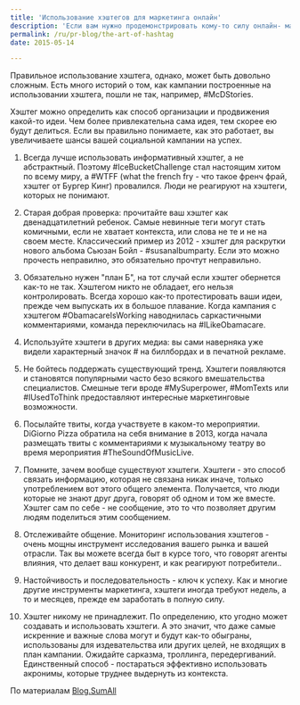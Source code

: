 ```yaml
---
title: 'Использование хэштегов для маркетинга онлайн'
description: 'Если вам нужно продемонстрировать кому-то силу онлайн- маркетинга, скажите одно слово: хэштег. Даже если человек не использует твиттер или инстаграм, он знает это слово, оно стало частью современной культуры, стандартным инструментом брендинга для любой отрасли.'
permalink: /ru/pr-blog/the-art-of-hashtag
date: 2015-05-14

---
```


Правильное использование хэштега, однако, может быть довольно сложным. Есть много историй о том, как кампании построенные на использовании хэштега, пошли не так, например, #McDStories.

Хэштег можно определить как способ организации и продвижения какой-то идеи. Чем более привлекательна сама идея, тем скорее ею будут делиться. Если вы правильно понимаете, как это работает, вы увеличиваете шансы вашей социальной кампании на успех.

1. Всегда лучше использовать информативный хэштег, а не абстрактный. Поэтому #IceBucketChallenge стал настоящим хитом по всему миру, а #WTFF (what the french fry - что такое френч фрай, хэштег от Бургер Кинг) провалился. Люди не реагируют на хэштеги, которых не понимают.

2. Старая добрая проверка: прочитайте ваш хэштег как двенадцатилетний ребенок. Самые невинные теги могут стать комичными, если не хватает контекста, или слова не те и не на своем месте. Классический пример из 2012 - хэштег для раскрутки нового альбома Сьюзан Бойл -  #susanalbumparty. Если это можно прочесть неправилно, это обязательно прочтут неправильно.

3. Обязательно нужен "план Б", на тот случай если хэштег обернется как-то не так. Хэштегом никто не обладает, его нельзя контролировать. Всегда хорошо как-то протестировать ваши идеи, прежде чем выпускать их в большое плавание. Когда кампания с хэштегом #ObamacareIsWorking наводнилась саркастичными комментариями, команда переключилась на #ILikeObamacare.

4. Используйте хэштеги в других медиа: вы сами наверняка уже видели характерный значок # на биллбордах и в печатной рекламе.

5. Не бойтесь поддержать существующий тренд. Хэштеги появляются и становятся популярными часто безо всякого вмешательства специалистов. Смешные теги вроде #MySuperpower, #MomTexts или #IUsedToThink предоставляют интересные маркетинговые возможности.

6. Посылайте твиты, когда участвуете в каком-то мероприятии. DiGiorno Pizza обратила на себя внимание в 2013, когда начала размещать твиты с комментариями к музыкальному театру во время мероприятия #TheSoundOfMusicLive.

7. Помните, зачем вообще существуют хэштеги. Хэштеги - это способ связать  информацию, которая не связана никак иначе, только употреблением вот этого общего элемента. Получается, что люди которые не знают друг друга, говорят об одном и том же вместе. Хэштег сам по себе - не сообщение, это то что позволяет другим людям поделиться этим сообщением.

8. Отслеживайте общение. Мониторинг использования хэштегов - очень мощны инструмент исследования вашего рынка и вашей отрасли. Так вы можете всегда быт в курсе того, что говорят агенты влияния, что делает ваш конкурент, и как реагируют потребители..

9. Настойчивость и последовательность - ключ к успеху. Как и многие другие инструменты маркетинга, хэштеги иногда требуют недель, а то и месяцев, прежде ем заработать в полную силу.

10. Хэштег никому не принадлежит. По определению, кто угодно может создавать и использовать хэштеги. А это значит, что даже самые искренние и важные слова могут и будут как-то обыграны, использованы для издевательства или других целей, не входящих в план кампании. Ожидайте сарказма, троллинга, передергиваний.  Единственный способ - постараться эффективно использовать акронимы, которые труднее выдернуть из контекста.

По материалам <a href="https://blog.sumall.com/journal/16-rules-hashtag-marketing-mastery.html#ixzz3awAs9Wj3">Blog.SumAll</a>

